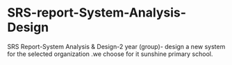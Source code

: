 # SRS-report-System-Analysis-Design
SRS Report-System Analysis &amp; Design-2 year (group)- design a new system for the selected organization .we choose for it sunshine primary school.
